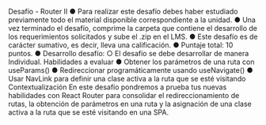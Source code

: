 Desafío - Router II
● Para realizar este desafío debes haber estudiado previamente todo el material
disponible correspondiente a la unidad.
● Una vez terminado el desafío, comprime la carpeta que contiene el desarrollo de los
requerimientos solicitados y sube el .zip en el LMS.
● Este desafío es de carácter sumativo, es decir, lleva una calificación.
● Puntaje total: 10 puntos.
● Desarrollo desafío:
○ El desafío se debe desarrollar de manera Individual.
Habilidades a evaluar
● Obtener los parámetros de una ruta con useParams()
● Redireccionar programáticamente usando useNavigate()
● Usar NavLink para definir una clase activa a la ruta que se esté visitando
Contextualización
En este desafío pondremos a prueba tus nuevas habilidades con React Router para
consolidar el redireccionamiento de rutas, la obtención de parámetros en una ruta y la
asignación de una clase activa a la ruta que se esté visitando en una SPA.
